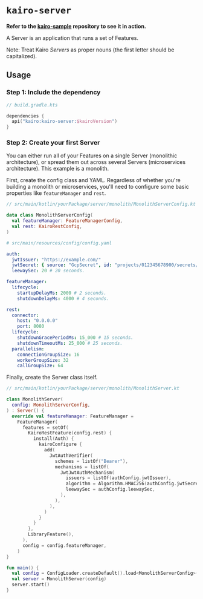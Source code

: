 # `kairo-server`

**Refer to the [kairo-sample](https://github.com/hudson155/kairo-sample) repository to see it in action.**

A Server is an application that runs a set of Features.

Note: Treat Kairo _Servers_ as proper nouns (the first letter should be capitalized).

## Usage

### Step 1: Include the dependency

```kotlin
// build.gradle.kts

dependencies {
  api("kairo:kairo-server:$kairoVersion")
}
```

### Step 2: Create your first Server

You can either run all of your Features on a single Server (monolithic architecture),
or spread them out across several Servers (microservices architecture).
This example is a monolith.

First, create the config class and YAML.
Regardless of whether you're building a monolith or microservices,
you'll need to configure some basic properties like `featureManager` and `rest`.

```kotlin
// src/main/kotlin/yourPackage/server/monolith/MonolithServerConfig.kt

data class MonolithServerConfig(
  val featureManager: FeatureManagerConfig,
  val rest: KairoRestConfig,
)
```

```yaml
# src/main/resources/config/config.yaml

auth:
  jwtIssuer: "https://example.com/"
  jwtSecret: { source: "GcpSecret", id: "projects/012345678900/secrets/example/versions/1" }
  leewaySec: 20 # 20 seconds.

featureManager:
  lifecycle:
    startupDelayMs: 2000 # 2 seconds.
    shutdownDelayMs: 4000 # 4 seconds.

rest:
  connector:
    host: "0.0.0.0"
    port: 8080
  lifecycle:
    shutdownGracePeriodMs: 15_000 # 15 seconds.
    shutdownTimeoutMs: 25_000 # 25 seconds.
  parallelism:
    connectionGroupSize: 16
    workerGroupSize: 32
    callGroupSize: 64
```

Finally, create the Server class itself.

```kotlin
// src/main/kotlin/yourPackage/server/monolith/MonolithServer.kt

class MonolithServer(
  config: MonolithServerConfig,
) : Server() {
  override val featureManager: FeatureManager =
    FeatureManager(
      features = setOf(
        KairoRestFeature(config.rest) {
          install(Auth) {
            kairoConfigure {
              add(
                JwtAuthVerifier(
                  schemes = listOf("Bearer"),
                  mechanisms = listOf(
                    JwtJwtAuthMechanism(
                      issuers = listOf(authConfig.jwtIssuer),
                      algorithm = Algorithm.HMAC256(authConfig.jwtSecret.value),
                      leewaySec = authConfig.leewaySec,
                    ),
                  ),
                ),
              )
            }
          }
        },
        LibraryFeature(),
      ),
      config = config.featureManager,
    )
}

fun main() {
  val config = ConfigLoader.createDefault().load<MonolithServerConfig>()
  val server = MonolithServer(config)
  server.start()
}
```

